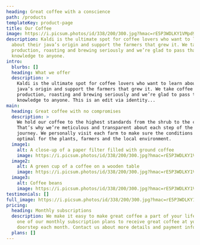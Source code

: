 ```yaml
---
heading: Great coffee with a conscience
path: /products
templateKey: product-page
title: Our Coffee
image: https://i.picsum.photos/id/338/200/300.jpg?hmac=rE5P3WDLKY1VMpd9y_FLo_OKhTzG4_3zCbGjKvgOL5w
description: Kaldi is the ultimate spot for coffee lovers who want to learn
  about their java’s origin and support the farmers that grew it. We take coffee
  production, roasting and brewing seriously and we’re glad to pass that
  knowledge to anyone.
intro:
  blurbs: []
  heading: What we offer
  description: >
    Kaldi is the ultimate spot for coffee lovers who want to learn about their
    java’s origin and support the farmers that grew it. We take coffee
    production, roasting and brewing seriously and we’re glad to pass that
    knowledge to anyone. This is an edit via identity...
main:
  heading: Great coffee with no compromises
  description: >
    We hold our coffee to the highest standards from the shrub to the cup.
    That’s why we’re meticulous and transparent about each step of the coffee’s
    journey. We personally visit each farm to make sure the conditions are
    optimal for the plants, farmers and the local environment.
  image1:
    alt: A close-up of a paper filter filled with ground coffee
    image: https://i.picsum.photos/id/338/200/300.jpg?hmac=rE5P3WDLKY1VMpd9y_FLo_OKhTzG4_3zCbGjKvgOL5w
  image2:
    alt: A green cup of a coffee on a wooden table
    image: https://i.picsum.photos/id/338/200/300.jpg?hmac=rE5P3WDLKY1VMpd9y_FLo_OKhTzG4_3zCbGjKvgOL5w
  image3:
    alt: Coffee beans
    image: https://i.picsum.photos/id/338/200/300.jpg?hmac=rE5P3WDLKY1VMpd9y_FLo_OKhTzG4_3zCbGjKvgOL5w
testimonials: []
full_image: https://i.picsum.photos/id/338/200/300.jpg?hmac=rE5P3WDLKY1VMpd9y_FLo_OKhTzG4_3zCbGjKvgOL5w
pricing:
  heading: Monthly subscriptions
  description: We make it easy to make great coffee a part of your life. Choose
    one of our monthly subscription plans to receive great coffee at your
    doorstep each month. Contact us about more details and payment info.
  plans: []
---
```

